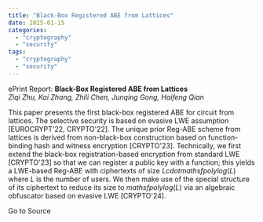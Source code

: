 ```yaml
---
title: "Black-Box Registered ABE from Lattices"
date: 2025-01-15
categories: 
  - "cryptography"
  - "security"
tags: 
  - "cryptography"
  - "security"
---
```


ePrint Report: **Black-Box Registered ABE from Lattices**  
_Ziqi Zhu, Kai Zhang, Zhili Chen, Junqing Gong, Haifeng Qian_

This paper presents the first black-box registered ABE for circuit from lattices. The selective security is based on evasive LWE assumption \[EUROCRYPT'22, CRYPTO'22\]. The unique prior Reg-ABE scheme from lattices is derived from non-black-box construction based on function-binding hash and witness encryption \[CRYPTO'23\]. Technically, we first extend the black-box registration-based encryption from standard LWE \[CRYPTO'23\] so that we can register a public key with a function; this yields a LWE-based Reg-ABE with ciphertexts of size $L cdot mathsf{polylog}(L)$ where $L$ is the number of users. We then make use of the special structure of its ciphertext to reduce its size to $mathsf{polylog}(L)$ via an algebraic obfuscator based on evasive LWE \[CRYPTO'24\].

Go to Source
